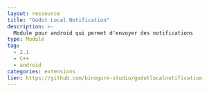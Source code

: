 ```yaml
---
layout: ressource
title: "Godot Local Notification"
description: >-
  Module pour android qui permet d'envoyer des notifications
type: Module
tag:
  - 2.1
  - C++
  - android
categories: extensions
lien: https://github.com/binogure-studio/godotlocalnotification
---
```

